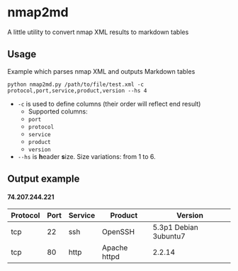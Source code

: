 # nmap2md

A little utility to convert nmap XML results to markdown tables

## Usage

Example which parses nmap XML and outputs Markdown tables

```
python nmap2md.py /path/to/file/test.xml -c protocol,port,service,product,version --hs 4
```

* `-c` is used to define columns (their order will reflect end result)
    * Supported columns:
    * `port`
    * `protocol`
    * `service`
    * `product`
    * `version`
* `--hs` is **h**eader **s**ize. Size variations: from 1 to 6.

## Output example

#### 74.207.244.221

| Protocol | Port | Service | Product | Version |
|----------|------|---------|---------|---------|
| tcp      | 22   | ssh     | OpenSSH | 5.3p1 Debian 3ubuntu7 |
| tcp      | 80   | http    | Apache httpd | 2.2.14  |